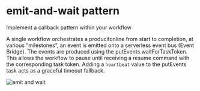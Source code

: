 # emit-and-wait pattern

Implement a callback pattern within your workflow

A single workflow orchestrates a producitonline from start to completion, at various “milestones”, an event is emitted onto a serverless event bus (Event Bridge). The events are produced using the putEvents.waitForTaskToken. This allows the workflow to pause until receiving a resume command with the corresponding task token. Adding a `heartbeat` value to the putEvents task acts as a graceful timeout fallback.

![emit and wait](https://github.com/aws-samples/step-functions-workflows-collection/blob/main/emit-and-wait/images/emit-and-wait-sf.png?raw=true)